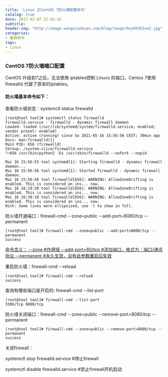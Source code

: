 ```yaml
---
title: 'Linux 之CentOS 7防火墙配置命令'
catalog: true
date: 2017-02-07 22:45:42
subtitle:
header-img: "http://image.wangxiaohuan.com/blog/image/9ey9XSE5veI.jpg"
categories:
- 基础命令
tags:
- Linux
---
```




### CentOS 7防火墙端口配置

CentOS 升级到7之后，无法使用 iptables控制 Linuxs 的端口。Centos 7使用 firewalld 代替了原来的iptables。

#### 防火墙基本命令如下：

查看防火墙状态：systemctl status firewalld

```
[root@tool tool]# systemctl status firewalld
firewalld.service - firewalld - dynamic firewall daemon
Loaded: loaded (/usr/lib/systemd/system/firewalld.service; enabled; vendor preset: enabled)
Active: active (running) since So 2021-05-16 15:56:56 CEST; 39min ago
Docs: man:firewalld(1)
Main PID: 656 (firewalld)
CGroup: /system.slice/firewalld.service
└─656 /usr/bin/python2 -Es /usr/sbin/firewalld --nofork --nopid

Mai 16 15:56:55 tool systemd[1]: Starting firewalld - dynamic firewall daemon...
Mai 16 15:56:56 tool systemd[1]: Started firewalld - dynamic firewall daemon.
Mai 16 15:56:56 tool firewalld[656]: WARNING: AllowZoneDrifting is enabled. This is considered an ins... now.
Mai 16 16:19:20 tool firewalld[656]: WARNING: AllowZoneDrifting is enabled. This is considered an ins... now.
Mai 16 16:30:10 tool firewalld[656]: WARNING: AllowZoneDrifting is enabled. This is considered an ins... now.
Hint: Some lines were ellipsized, use -l to show in full.
```

防火墙开通端口：firewall-cmd --zone=public --add-port=8080/tcp --permanent

```
[root@tool tool]# firewall-cmd --zone=public --add-port=8080/tcp --permanent
success
```

<u>命令含义：
--zone #作用域
--add-port=80/tcp #添加端口，格式为：端口/通讯协议
--permanent #永久生效，没有此参数重启后失效</u>

重启防火墙：firewall-cmd --reload

```
[root@tool tool]# firewall-cmd --reload
success
```

查询有哪些端口是开启的: firewall-cmd --list-port

```
[root@tool tool]# firewall-cmd --list-port
3306/tcp 8080/tcp
```

防火墙关闭端口：firewall-cmd --zone=public --remove-port=8080/tcp --permanent

```
[root@tool tool]# firewall-cmd --zone=public --remove-port=8080/tcp --permanent
success
```

关闭firewall：

systemctl stop firewalld.service #停止firewall

systemctl disable firewalld.service #禁止firewall开机启动